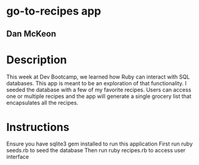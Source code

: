 # go-to-recipes app
## Dan McKeon

# Description

This week at Dev Bootcamp, we learned how Ruby can interact with SQL databases. This app is meant to be an exploration of that functionality. I seeded the database with a few of my favorite recipes. Users can access one or multiple recipes and the app will generate a single grocery list that encapsulates all the recipes.

# Instructions

Ensure you have sqlite3 gem installed to run this application
First run ruby seeds.rb to seed the database
Then run ruby recipes.rb to access user interface
